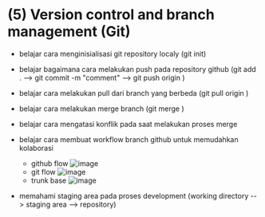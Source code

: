 # (5) Version control and branch management (Git) #
- belajar cara menginisialisasi git repository localy (git init)
- belajar bagaimana cara melakukan push pada repository github (git add . --> git commit -m "comment" --> git push origin <nama-branch>)
- belajar cara melakukan pull dari branch yang berbeda (git pull origin <nama-branch>)
- belajar cara melakukan merge branch (git merge <new-feature>)
- belajar cara mengatasi konflik pada saat melakukan proses merge
- belajar cara membuat workflow branch github untuk memudahkan kolaborasi 
  * github flow
  ![image](https://user-images.githubusercontent.com/93898408/219876003-b0a23300-e4c1-4ebf-b0ae-b8a1b677cf11.png)
  * git flow
  ![image](https://user-images.githubusercontent.com/93898408/219876047-74d1b860-e0ee-4037-bd19-20c01cb6a9a3.png)
  * trunk base
  ![image](https://user-images.githubusercontent.com/93898408/219876064-fbe15388-008e-40f8-96b1-5313bbcf0496.png)
  
- memahami staging area pada proses development (working directory --> staging area --> repository)
